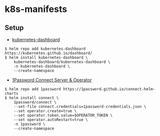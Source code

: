 # k8s-manifests

## Setup

- [kubernetes-dashboard](https://artifacthub.io/packages/helm/k8s-dashboard/kubernetes-dashboard)

```console
$ helm repo add kubernetes-dashboard https://kubernetes.github.io/dashboard/
$ helm install kubernetes-dashboard \
    kubernetes-dashboard/kubernetes-dashboard \
    -n kubernetes-dashboard \
    --create-namespace
```

- [1Password Connect Server & Operator](https://github.com/1Password/connect-helm-charts/tree/main/charts/connect)

```console
$ helm repo add 1password https://1password.github.io/connect-helm-charts
$ helm install connect \
    1password/connect \
    --set-file connect.credentials=1password-credentials.json \
    --set operator.create=true \
    --set operator.token.value=$OPERATOR_TOKEN \
    --set operator.autoRestart=true \
    -n 1password \
    --create-namespace
```
